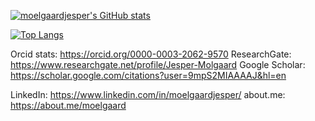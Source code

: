 [![moelgaardjesper's GitHub stats](https://github-readme-stats.vercel.app/api?username=moelgaardjesper&count_private=true)](https://github.com/anuraghazra/github-readme-stats) 

[![Top Langs](https://github-readme-stats.vercel.app/api/top-langs/?username=moelgaardjesper&hide=html,javascript&layout=compact)](https://github.com/anuraghazra/github-readme-stats)

Orcid stats: https://orcid.org/0000-0003-2062-9570
ResearchGate: https://www.researchgate.net/profile/Jesper-Molgaard
Google Scholar: https://scholar.google.com/citations?user=9mpS2MIAAAAJ&hl=en

LinkedIn: https://www.linkedin.com/in/moelgaardjesper/
about.me: https://about.me/moelgaard
